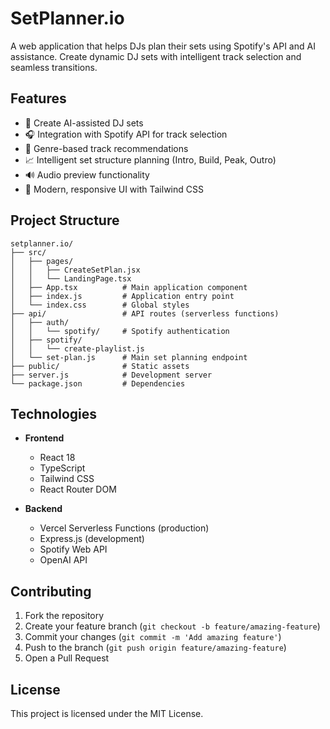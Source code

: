 # SetPlanner.io

A web application that helps DJs plan their sets using Spotify's API and AI assistance. Create dynamic DJ sets with intelligent track selection and seamless transitions.

## Features

- 🎵 Create AI-assisted DJ sets
- 🎧 Integration with Spotify API for track selection
- 🎸 Genre-based track recommendations
- 📈 Intelligent set structure planning (Intro, Build, Peak, Outro)
- 🔊 Audio preview functionality
- 🎨 Modern, responsive UI with Tailwind CSS

## Project Structure

```
setplanner.io/
├── src/
│   ├── pages/
│   │   ├── CreateSetPlan.jsx
│   │   └── LandingPage.tsx
│   ├── App.tsx          # Main application component
│   ├── index.js         # Application entry point
│   └── index.css        # Global styles
├── api/                 # API routes (serverless functions)
│   ├── auth/
│   │   └── spotify/     # Spotify authentication
│   ├── spotify/
│   │   └── create-playlist.js
│   └── set-plan.js      # Main set planning endpoint
├── public/              # Static assets
├── server.js            # Development server
└── package.json         # Dependencies
```

## Technologies

- **Frontend**
  - React 18
  - TypeScript
  - Tailwind CSS
  - React Router DOM

- **Backend**
  - Vercel Serverless Functions (production)
  - Express.js (development)
  - Spotify Web API
  - OpenAI API

## Contributing

1. Fork the repository
2. Create your feature branch (`git checkout -b feature/amazing-feature`)
3. Commit your changes (`git commit -m 'Add amazing feature'`)
4. Push to the branch (`git push origin feature/amazing-feature`)
5. Open a Pull Request

## License

This project is licensed under the MIT License.
